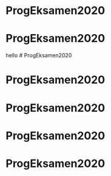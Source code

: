# ProgEksamen2020
# ProgEksamen2020
hello # ProgEksamen2020
# ProgEksamen2020
# ProgEksamen2020
# ProgEksamen2020
# ProgEksamen2020
